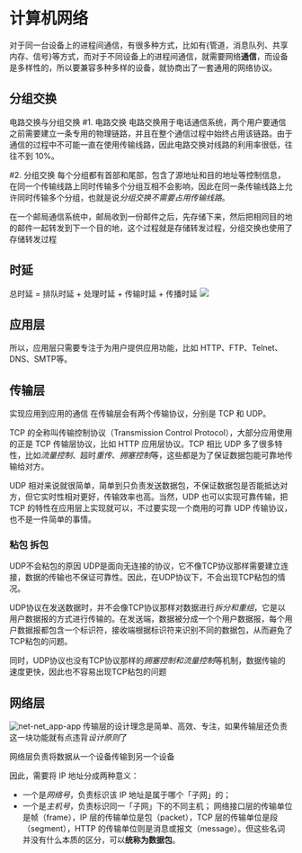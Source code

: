 # 计算机网络

对于同一台设备上的进程间通信，有很多种方式，比如有{管道，消息队列、共享内存、信号}等方式，而对于不同设备上的进程间通信，就需要网络**通信**，而设备是多样性的，所以要兼容多种多样的设备，就协商出了一套通用的网络协议。

## 分组交换

电路交换与分组交换
#1. 电路交换
电路交换用于电话通信系统，两个用户要通信之前需要建立一条专用的物理链路，并且在整个通信过程中始终占用该链路。由于通信的过程中不可能一直在使用传输线路，因此电路交换对线路的利用率很低，往往不到 10%。

#2. 分组交换
每个分组都有首部和尾部，包含了源地址和目的地址等控制信息，在同一个传输线路上同时传输多个分组互相不会影响，因此在同一条传输线路上允许同时传输多个分组，也就是说*分组交换不需要占用传输线路*。

在一个邮局通信系统中，邮局收到一份邮件之后，先存储下来，然后把相同目的地的邮件一起转发到下一个目的地，这个过程就是存储转发过程，分组交换也使用了存储转发过程

## 时延

总时延 = 排队时延 + 处理时延 + 传输时延 + 传播时延
![](https://cs-notes-1256109796.cos.ap-guangzhou.myqcloud.com/4b2ae78c-e254-44df-9e37-578e2f2bef52.jpg)

## 应用层

所以，应用层只需要专注于为用户提供应用功能，比如 HTTP、FTP、Telnet、DNS、SMTP等。

## 传输层

实现应用到应用的通信
在传输层会有两个传输协议，分别是 TCP 和 UDP。

TCP 的全称叫传输控制协议（Transmission Control Protocol），大部分应用使用的正是 TCP 传输层协议，比如 HTTP 应用层协议。TCP 相比 UDP 多了很多特性，比如*流量控制*、超时*重传*、*拥塞控制*等，这些都是为了保证数据包能可靠地传输给对方。

UDP 相对来说就很简单，简单到只负责发送数据包，不保证数据包是否能抵达对方，但它实时性相对更好，传输效率也高。当然，UDP 也可以实现可靠传输，把 TCP 的特性在应用层上实现就可以，不过要实现一个商用的可靠 UDP 传输协议，也不是一件简单的事情。

### 粘包 拆包

UDP不会粘包的原因
UDP是面向无连接的协议，它不像TCP协议那样需要建立连接，数据的传输也不保证可靠性。因此，在UDP协议下，不会出现TCP粘包的情况。

UDP协议在发送数据时，并不会像TCP协议那样对数据进行*拆分和重组*，它是以用户数据报的方式进行传输的。在发送端，数据被分成一个个用户数据报，每个用户数据报都包含一个标识符，接收端根据标识符来识别不同的数据包，从而避免了TCP粘包的问题。

同时，UDP协议也没有TCP协议那样的*拥塞控制和流量控制*等机制，数据传输的速度更快，因此也不容易出现TCP粘包的问题

## 网络层

![net-net_app-app](https://cdn.xiaolincoding.com/gh/xiaolincoder/ImageHost4@main/%E7%BD%91%E7%BB%9C/https/%E7%BD%91%E7%BB%9C%E5%B1%82.png)
传输层的设计理念是简单、高效、专注，如果传输层还负责这一块功能就有点违背*设计原则*了

网络层负责将数据从一个设备传输到另一个设备

因此，需要将 IP 地址分成两种意义：

- 一个是*网络号*，负责标识该 IP 地址是属于哪个「子网」的；
- 一个是*主机号*，负责标识同一「子网」下的不同主机；
  网络接口层的传输单位是帧（frame），IP 层的传输单位是包（packet），TCP 层的传输单位是段（segment），HTTP 的传输单位则是消息或报文（message）。但这些名词并没有什么本质的区分，可以**统称为数据包**。
